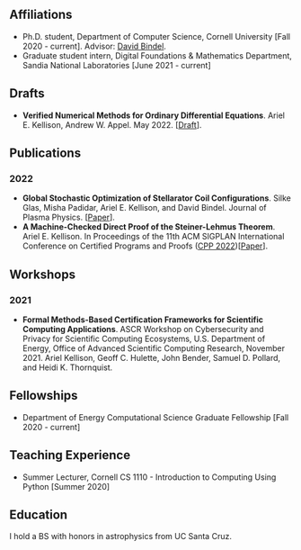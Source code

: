 
## Affiliations 
+ Ph.D. student, Department of Computer Science, Cornell University [Fall 2020 - current]. Advisor: [David Bindel](https://www.cs.cornell.edu/~bindel/).
+ Graduate student intern, Digital Foundations & Mathematics Department, Sandia National Laboratories [June 2021 - current]

## Drafts
+ **Verified Numerical Methods for Ordinary Differential Equations**. Ariel E. Kellison, Andrew W. Appel. May 2022. [[Draft](https://github.com/ak-2485/ak-2485.github.io/blob/master/main.pdf)].

## Publications

### 2022
+  **Global Stochastic Optimization of Stellarator Coil Configurations**. Silke Glas, Misha Padidar, Ariel E. Kellison, and David Bindel. Journal of Plasma Physics. [[Paper](https://arxiv.org/abs/2110.07464)].
+  **A Machine-Checked Direct Proof of the Steiner-Lehmus Theorem**. Ariel E. Kellison. In Proceedings of the 11th ACM SIGPLAN International Conference on Certified Programs and Proofs ([CPP 2022](https://popl22.sigplan.org/home/CPP-2022))[[Paper](https://arxiv.org/abs/2112.11182)].

## Workshops

### 2021

+ **Formal Methods-Based Certification Frameworks for Scientific Computing Applications**. ASCR Workshop on Cybersecurity and Privacy for Scientific Computing Ecosystems, U.S. Department of Energy, Office of Advanced Scientific Computing Research, November 2021. Ariel Kellison, Geoff C. Hulette, John Bender, Samuel D. Pollard, and Heidi K. Thornquist.

## Fellowships
+ Department of Energy Computational Science Graduate Fellowship [Fall 2020 - current]

## Teaching Experience 
+ Summer Lecturer, Cornell CS 1110 - Introduction to Computing Using Python [Summer 2020]

## Education 
I hold a BS with honors in astrophysics from UC Santa Cruz.

